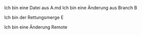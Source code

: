 Ich bin eine Datei aus A.md
Ich bin eine Änderung aus Branch B

Ich bin der Rettungsmerge E


Ich bin eine Änderung Remote

